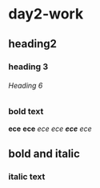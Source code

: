 # day2-work
## heading2
### heading 3
###### Heading 6
### bold text
**ece**
__ece__
*ece*
_ece_
**_ece_**
_*ece*_
 ## bold and italic
 ### italic text
